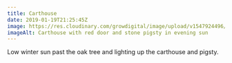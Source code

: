```yaml
---
title: Carthouse
date: 2019-01-19T21:25:45Z
image: https://res.cloudinary.com/growdigital/image/upload/v1547924496/courtyard-4FC8C50F.jpg
imageAlt: Carthouse with red door and stone pigsty in evening sun
---
```


Low winter sun past the oak tree and lighting up the carthouse and pigsty.

